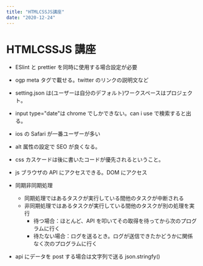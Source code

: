 ```yaml
---
title: "HTMLCSSJS講座"
date: "2020-12-24"
---
```


# HTMLCSSJS 講座

- ESlint と prettier を同時に使用する場合設定が必要

- ogp meta タグで載せる。twitter のリンクの説明文など

- setting.json は(ユーザーは自分のデフォルト)ワークスペースはプロジェクト。

- input type="date"は chrome でしかできない。can i use で検索すると出る。

- ios の Safari が一番ユーザーが多い

- alt 属性の設定で SEO が良くなる。

- css カスケードは後に書いたコードが優先されるということ。

- js ブラウザの API にアクセスできる。DOM にアクセス

- 同期非同期処理

  - 同期処理ではあるタスクが実行している間他のタスクが中断される
  - 非同期処理ではあるタスクが実行している間他のタスクが別の処理を実行
    - 待つ場合：ほとんど、API を叩いてその取得を待ってから次のプログラムに行く
    - 待たない場合：ログを送るとき。ログが送信できたかどうかに関係なく次のプログラムに行く

- api にデータを post する場合は文字列で送る json.stringfy()
